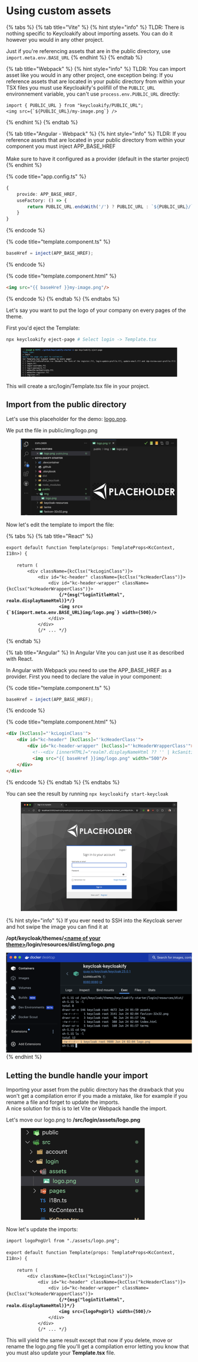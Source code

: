 # Using custom assets

{% tabs %}
{% tab title="Vite" %}
{% hint style="info" %}
TLDR: There is nothing specific to Keycloakify about importing assets. You can do it however you would in any other project.

Just if you're referencing assets that are in the public directory, use `import.meta.env.BASE_URL`
{% endhint %}
{% endtab %}

{% tab title="Webpack" %}
{% hint style="info" %}
TLDR:  You can import asset like you would in any other project, one exception being: If you reference assets that are located in your public directory from within your TSX files you must use Keycloakify's polifill of the `PUBLIC_URL` environnement variable, you can't use `process.env.PUBLIC_URL` directly:

```tsx
import { PUBLIC_URL } from "keycloakify/PUBLIC_URL";
<img src={`${PUBLIC_URL}/my-image.png`} />
```
{% endhint %}
{% endtab %}

{% tab title="Angular - Webpack" %}
{% hint style="info" %}
TLDR:  If you reference assets that are located in your public directory from within your component you must inject APP\_BASE\_HREF\
\
Make sure to have it  configured as a provider (default in the starter project)
{% endhint %}

{% code title="app.config.ts" %}
```typescript
{
    provide: APP_BASE_HREF,
    useFactory: () => {
        return PUBLIC_URL.endsWith('/') ? PUBLIC_URL : `${PUBLIC_URL}/`;
    }
}
```
{% endcode %}

{% code title="template.component.ts" %}
```typescript
baseHref = inject(APP_BASE_HREF);
```
{% endcode %}

{% code title="template.component.html" %}
```html
<img src="{{ baseHref }}my-image.png"/>
```
{% endcode %}
{% endtab %}
{% endtabs %}

Let's say you want to put the logo of your company on every pages of the theme.

First you'd eject the Template:

```bash
npx keycloakify eject-page # Select login -> Template.tsx
```

<figure><img src="../../../.gitbook/assets/image (39).png" alt=""><figcaption></figcaption></figure>

This will create a src/login/Template.tsx file in your project.

## Import from the public directory

Let's use this placeholder for the demo: [logo.png](https://github.com/keycloakify/keycloakify/releases/download/v0.0.1/logo.png).

We put the file in public/img/logo.png

<div align="center" data-full-width="false"><figure><img src="../../../.gitbook/assets/image (40).png" alt="" width="563"><figcaption></figcaption></figure></div>

Now let's edit the template to import the file:

{% tabs %}
{% tab title="React" %}
<pre class="language-tsx" data-title="src/login/Template.tsx"><code class="lang-tsx">export default function Template(props: TemplateProps&#x3C;KcContext, I18n>) {

    return (
        &#x3C;div className={kcClsx("kcLoginClass")}>
            &#x3C;div id="kc-header" className={kcClsx("kcHeaderClass")}>
                &#x3C;div id="kc-header-wrapper" className={kcClsx("kcHeaderWrapperClass")}>
<strong>                    {/*{msg("loginTitleHtml", realm.displayNameHtml)}*/}
</strong><strong>                    &#x3C;img src={`${import.meta.env.BASE_URL}img/logo.png`} width={500}/>
</strong>                &#x3C;/div>
            &#x3C;/div>
            {/* ... */}
</code></pre>
{% endtab %}

{% tab title="Angular" %}
In Angular Vite you can just use it as described with React.

In Angular with Webpack you need to use the APP\_BASE\_HREF as a provider. First you need to declare the value in your component:

{% code title="template.component.ts" %}
```typescript
baseHref = inject(APP_BASE_HREF);
```
{% endcode %}

{% code title="template.component.html" %}
```html
<div [kcClass]="'kcLoginClass'">
    <div id="kc-header" [kcClass]="'kcHeaderClass'">
        <div id="kc-header-wrapper" [kcClass]="'kcHeaderWrapperClass'">
          <!--<div [innerHTML]="realm?.displayNameHtml ?? '' | kcSanitize: 'html'"></div>-->
          <img src="{{ baseHref }}img/logo.png" width="500"/>
    </div>
</div>
```
{% endcode %}
{% endtab %}
{% endtabs %}



You can see the result by running `npx keycloakify start-keycloak`

<figure><img src="../../../.gitbook/assets/image (41).png" alt=""><figcaption></figcaption></figure>

{% hint style="info" %}
If you ever need to SSH into the Keycloak server and hot swipe the image you can find it at

**/opt/keycloak/themes/**[**\<name of your theme>**](../../../in-depth-configuration/configuration-options/themename.md)**/login/resources/dist/img/logo.png**

<img src="../../../.gitbook/assets/image (42).png" alt="" data-size="original">
{% endhint %}

## Letting the bundle handle your import

Importing your asset from the public directory has the drawback that you won't get a compilation error if you made a mistake, like for example if you rename a file and forget to update the imports.\
A nice solution for this is to let Vite or Webpack handle the import.

Let's move our logo.png to **/src/login/assets/logo.png**

<figure><img src="../../../.gitbook/assets/image (43).png" alt="" width="336"><figcaption></figcaption></figure>

Now let's update the imports:

<pre class="language-tsx" data-title="src/login/Template.tsx"><code class="lang-tsx">import logoPngUrl from "./assets/logo.png";

export default function Template(props: TemplateProps&#x3C;KcContext, I18n>) {

    return (
        &#x3C;div className={kcClsx("kcLoginClass")}>
            &#x3C;div id="kc-header" className={kcClsx("kcHeaderClass")}>
                &#x3C;div id="kc-header-wrapper" className={kcClsx("kcHeaderWrapperClass")}>
<strong>                    {/*{msg("loginTitleHtml", realm.displayNameHtml)}*/}
</strong><strong>                    &#x3C;img src={logoPngUrl} width={500}/>
</strong>                &#x3C;/div>
            &#x3C;/div>
            {/* ... */}
</code></pre>

This will yield the same result except that now if you delete, move or rename the logo.png file you'll get a compilation error letting you know that you must also update your **Template.tsx** file.
